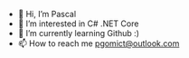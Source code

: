 - 👋 Hi, I’m Pascal
- 👀 I’m interested in C# .NET Core
- 🌱 I’m currently learning Github :)
- 📫 How to reach me pgomict@outlook.com

<!---
PgomICT/PgomICT is a ✨ special ✨ repository because its `README.md` (this file) appears on your GitHub profile.
You can click the Preview link to take a look at your changes.
--->
